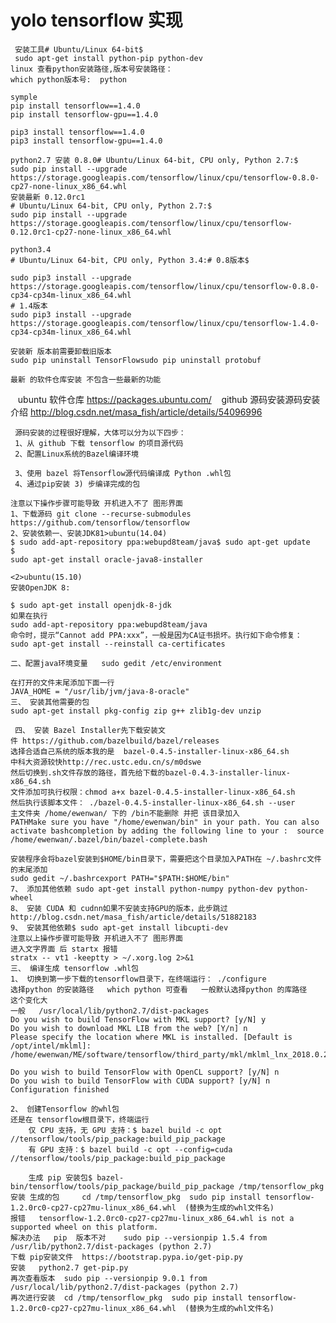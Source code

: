 # yolo tensorflow 实现

     安装工具# Ubuntu/Linux 64-bit$ 
     sudo apt-get install python-pip python-dev
    linux 查看python安装路径,版本号安装路径：
    which python版本号:  python
    
    symple 
    pip install tensorflow==1.4.0
    pip install tensorflow-gpu==1.4.0
    
    pip3 install tensorflow==1.4.0
    pip3 install tensorflow-gpu==1.4.0
    
    python2.7 安装 0.8.0# Ubuntu/Linux 64-bit, CPU only, Python 2.7:$ 
    sudo pip install --upgrade https://storage.googleapis.com/tensorflow/linux/cpu/tensorflow-0.8.0-cp27-none-linux_x86_64.whl
    安装最新 0.12.0rc1
    # Ubuntu/Linux 64-bit, CPU only, Python 2.7:$ 
    sudo pip install --upgrade https://storage.googleapis.com/tensorflow/linux/cpu/tensorflow-0.12.0rc1-cp27-none-linux_x86_64.whl

    python3.4
    # Ubuntu/Linux 64-bit, CPU only, Python 3.4:# 0.8版本$ 
    
    sudo pip3 install --upgrade https://storage.googleapis.com/tensorflow/linux/cpu/tensorflow-0.8.0-cp34-cp34m-linux_x86_64.whl
    # 1.4版本
    sudo pip3 install --upgrade https://storage.googleapis.com/tensorflow/linux/cpu/tensorflow-1.4.0-cp34-cp34m-linux_x86_64.whl
    
    安装新 版本前需要卸载旧版本
    sudo pip uninstall TensorFlowsudo pip uninstall protobuf 
    
    最新 的软件仓库安装 不包含一些最新的功能
    ubuntu 软件仓库 https://packages.ubuntu.com/
    github 源码安装源码安装介绍
    http://blog.csdn.net/masa_fish/article/details/54096996
    
     源码安装的过程很好理解，大体可以分为以下四步：
     1、从 github 下载 tensorflow 的项目源代码
     2、配置Linux系统的Bazel编译环境
     
     3、使用 bazel 将Tensorflow源代码编译成 Python .whl包
     4、通过pip安装 3) 步编译完成的包
     
    注意以下操作步骤可能导致 开机进入不了 图形界面
    1、下载源码 git clone --recurse-submodules https://github.com/tensorflow/tensorflow
    2、安装依赖一、安装JDK81>ubuntu(14.04)
    $ sudo add-apt-repository ppa:webupd8team/java$ sudo apt-get update
    $ 
    sudo apt-get install oracle-java8-installer 
    
    <2>ubuntu(15.10)    
    安装OpenJDK 8:
    
    $ sudo apt-get install openjdk-8-jdk 
    如果在执行 
    sudo add-apt-repository ppa:webupd8team/java 
    命令时，提示“Cannot add PPA:xxx”，一般是因为CA证书损坏。执行如下命令修复：
    sudo apt-get install --reinstall ca-certificates
    
    二、配置java环境变量   sudo gedit /etc/environment  
    
    在打开的文件末尾添加下面一行   
    JAVA_HOME = "/usr/lib/jvm/java-8-oracle"
    三、 安装其他需要的包
    sudo apt-get install pkg-config zip g++ zlib1g-dev unzip

     四、 安装 Bazel Installer先下载安装文件 https://github.com/bazelbuild/bazel/releases
    选择合适自己系统的版本我的是  bazel-0.4.5-installer-linux-x86_64.sh
    中科大资源较快http://rec.ustc.edu.cn/s/m0dswe
    然后切换到.sh文件存放的路径，首先给下载的bazel-0.4.3-installer-linux-x86_64.sh
    文件添加可执行权限：chmod a+x bazel-0.4.5-installer-linux-x86_64.sh
    然后执行该脚本文件： ./bazel-0.4.5-installer-linux-x86_64.sh --user
    主文件夹 /home/ewenwan/ 下的 /bin不能删除 并把 该目录加入 
    PATHMake sure you have "/home/ewenwan/bin" in your path. You can also activate bashcompletion by adding the following line to your :  source /home/ewenwan/.bazel/bin/bazel-complete.bash
    
    安装程序会将bazel安装到$HOME/bin目录下，需要把这个目录加入PATH在 ~/.bashrc文件的末尾添加
    sudo gedit ~/.bashrcexport PATH="$PATH:$HOME/bin"
    7、 添加其他依赖 sudo apt-get install python-numpy python-dev python-wheel
    8、 安装 CUDA 和 cudnn如果不安装支持GPU的版本，此步跳过  http://blog.csdn.net/masa_fish/article/details/51882183
    9、 安装其他依赖$ sudo apt-get install libcupti-dev
    注意以上操作步骤可能导致 开机进入不了 图形界面
    进入文字界面 后 startx 报错
    stratx -- vt1 -keeptty > ~/.xorg.log 2>&1
    三、 编译生成 tensorflow .whl包
    1、 切换到第一步下载的tensorflow目录下，在终端运行： ./configure
    选择python 的安装路径   which python 可查看   一般默认选择python 的库路径    这个变化大     
    一般   /usr/local/lib/python2.7/dist-packages
    Do you wish to build TensorFlow with MKL support? [y/N] y
    Do you wish to download MKL LIB from the web? [Y/n] n
    Please specify the location where MKL is installed. [Default is /opt/intel/mklml]: /home/ewenwan/ME/software/tensorflow/third_party/mkl/mklml_lnx_2018.0.20170425

    Do you wish to build TensorFlow with OpenCL support? [y/N] n
    Do you wish to build TensorFlow with CUDA support? [y/N] n
    Configuration finished
    
    2、 创建Tensorflow 的whl包
    还是在 tensorflow根目录下，终端运行
        仅 CPU 支持，无 GPU 支持：$ bazel build -c opt //tensorflow/tools/pip_package:build_pip_package   
        有 GPU 支持：$ bazel build -c opt --config=cuda //tensorflow/tools/pip_package:build_pip_package 

        生成 pip 安装包$ bazel-bin/tensorflow/tools/pip_package/build_pip_package /tmp/tensorflow_pkg
    安装 生成的包     cd /tmp/tensorflow_pkg  sudo pip install tensorflow-1.2.0rc0-cp27-cp27mu-linux_x86_64.whl  (替换为生成的whl文件名)
    报错   tensorflow-1.2.0rc0-cp27-cp27mu-linux_x86_64.whl is not a supported wheel on this platform.
    解决办法   pip  版本不对    sudo pip --versionpip 1.5.4 from /usr/lib/python2.7/dist-packages (python 2.7)
    下载 pip安装文件  https://bootstrap.pypa.io/get-pip.py
    安装   python2.7 get-pip.py
    再次查看版本  sudo pip --versionpip 9.0.1 from /usr/local/lib/python2.7/dist-packages (python 2.7)
    再次进行安装  cd /tmp/tensorflow_pkg  sudo pip install tensorflow-1.2.0rc0-cp27-cp27mu-linux_x86_64.whl  (替换为生成的whl文件名)
